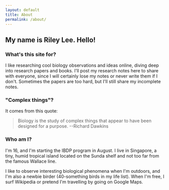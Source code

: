 ```yaml
---
layout: default
title: About
permalink: /about/
---
```


## My name is Riley Lee. Hello!

### What's this site for?

I like researching cool biology observations and ideas online, diving deep into research papers and books. I'll post my research notes here to share with everyone, since I will certainly lose my notes or never write them if I don't. Sometimes the papers are too hard, but I'll still share my incomplete notes.

### "Complex things"? 

It comes from this quote:

>Biology is the study of complex things that appear to have been designed for a purpose. --Richard Dawkins

### Who am I?

I'm 16, and I'm starting the IBDP program in August. I live in Singapore, a tiny, humid tropical island located on the Sunda shelf and not too far from the famous Wallace line. 

I like to observe interesting biological phenomena when I'm outdoors, and I'm also a newbie birder (40-something birds in my life list). When I'm free, I surf Wikipedia or pretend I'm travelling by going on Google Maps.